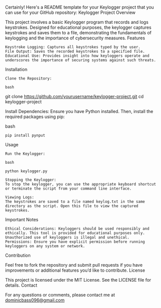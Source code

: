 Certainly! Here's a README template for your Keylogger project that you can use for your GitHub repository:
Keylogger Project
Overview

This project involves a basic Keylogger program that records and logs keystrokes. Designed for educational purposes, the keylogger captures keystrokes and saves them to a file, demonstrating the fundamentals of keylogging and the importance of cybersecurity measures.
Features

    Keystroke Logging: Captures all keystrokes typed by the user.
    File Output: Saves the recorded keystrokes to a specified file.
    Educational Use: Provides insight into how keyloggers operate and underscores the importance of securing systems against such threats.

Installation

    Clone the Repository:

    bash

git clone https://github.com/yourusername/keylogger-project.git
cd keylogger-project

Install Dependencies:
Ensure you have Python installed. Then, install the required packages using pip:

bash

    pip install pynput

Usage

    Run the Keylogger:

    bash

    python keylogger.py

    Stopping the Keylogger:
    To stop the keylogger, you can use the appropriate keyboard shortcut or terminate the script from your command line interface.

    Viewing Logs:
    The keystrokes are saved to a file named keylog.txt in the same directory as the script. Open this file to view the captured keystrokes.

Important Notes

    Ethical Considerations: Keyloggers should be used responsibly and ethically. This tool is provided for educational purposes only. Unauthorized use of keyloggers is illegal and unethical.
    Permissions: Ensure you have explicit permission before running keyloggers on any system or network.

Contribution

Feel free to fork the repository and submit pull requests if you have improvements or additional features you’d like to contribute.
License

This project is licensed under the MIT License. See the LICENSE file for details.
Contact

For any questions or comments, please contact me at dominicbass096@gmail.com
